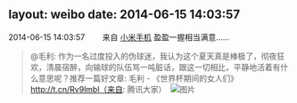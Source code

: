 layout: weibo
date: 2014-06-15 14:03:57
---
2014-06-15 14:03:57  &nbsp;&nbsp;&nbsp;&nbsp;&nbsp;&nbsp; 来自 <a href="http://app.weibo.com/t/feed/22zMnn" rel="nofollow">小米手机</a>
盈盈一握相当满意……
>  @毛利: 作为一名过度投入的伪球迷，我认为这个夏天真是棒极了，彻夜狂欢，清晨宿醉，向输球的队伍骂一吨脏话，跟这一切相比，平静地活着有什么意思呢？推荐一篇好文章: 毛利 - 《世界杯期间的女人们》 http://t.cn/Rv9lmbl（来自: 腾讯大家）   ​​​
>  ![图片](https://ww1.sinaimg.cn/large/5ff5f0fejw1eheogdixpnj20hs0af407.jpg)
